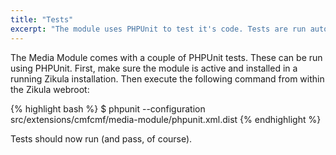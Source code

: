 ```yaml
---
title: "Tests"
excerpt: "The module uses PHPUnit to test it's code. Tests are run automatically whenever someone pushes to the GitHub repository. This entry explains how to run tests locally."
---
```


The Media Module comes with a couple of PHPUnit tests. These can be run using PHPUnit. First, make sure the module
is active and installed in a running Zikula installation. Then execute the following command from within the Zikula
webroot:


{% highlight bash %}
$ phpunit --configuration src/extensions/cmfcmf/media-module/phpunit.xml.dist
{% endhighlight %}

Tests should now run (and pass, of course).
